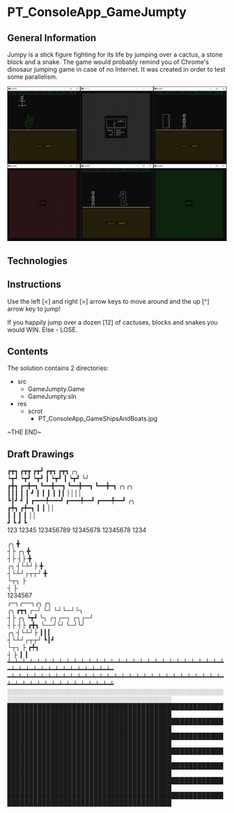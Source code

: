 # PT_ConsoleApp_GameJumpty

## General Information

Jumpy is a stick figure fighting for its life by jumping over a cactus, a stone block and a snake.
The game would probably remind you of Chrome's dinosaur jumping game in case of no Internet.
It was created in order to test some parallelism.

![GitHub Logo](res/scrot/jumpty_all.jpg)

## Technologies

## Instructions

Use the left \[<\] and right \[>\] arrow keys to move around and the up \[^\] arrow key to jump!

If you happily jump over a dozen \[12\] of cactuses, blocks and snakes you would WIN.
Else - LOSE.

## Contents

The solution contains 2 directories:

- src
  - GameJumpty.Game
  - GameJumpty.sln
- res
  - scrot
    - PT_ConsoleApp_GameShipsAndBoats.jpg

\~THE END\~

## Draft Drawings

┏┳┓    ┏┳┳       ┏┳┛         ┏┳┓        ┏┳┓      ╭╮  
┕┳┛    ┕┳┛       ┕┳┛       ┃ ┕┳┛      ┃ ┕┳┛      ╰╯  
┏╋┓   ┏━╋━┓    ┗━━╋━━┓     ┗━━╋━━┓    ┗━━╋━┓    ╭╮╭╮  
┃┃┃   ┃ ┃ ┛       ┃           ┃  ┃       ┃ ┃┃   ││││  
┗┃┛   ┛ ┃     ┏━━━╇━━━┛   ┏━━━╇━━┛   ┏━━━╇━━┛    ╭╮  
┏╇┓    ┏╇━┓               ┃          ┃           ││  
┃ ┃    ┃  ┃                                      ││  
┛ ┗    ┛  ┗  
123   12345   123456789   12345678   12345678   1234  

   ╭╮             ╋  
   ┤├ ╭╮          ╋  
   ┤├ ┤├          ╋  
╭╮ ┤└┴┘├          ╋  
┤└┴┘┌┬┬┘          ╋  
└┬┐ ├  
  ┤ ├  
1234567  
                     ╭─╮╭──╮╭╮ ╭╮  
   ╭╮     ┏┳┓      ╭─┘ └┘  └┘└─┘└╮  
   ┤├ ╭╮  ┕┳┛      ╰┐  ┌┐┌─┐ ┌┐┌─╯  
   ┤├ ┤├  ┏╋┓       ╰──╯╰╯ ╰─╯╰╯   
╭╮ ┤└┴┘├  ┃┃┃  
┤└┴┘┌┬┬┘  ┗┃┛  
└┬┐ ├     ┏╇┓  
  ┤ ├     ┃ ┃   
┷━┷━┷━┷━┷━┷━┷━┷━┷━┷━┷━┷━┷━┷━┷━┷━┷━┷━┷━┷━┷━┷━┷━┷━┷━┷━┷━┷━┷━┷━┷━┷━┷━┷━┷━┷━┷━┷━┷━┷━┷━┷━┷━┷━  
━┷━┷━┷━┷━┷━┷━┷━┷━┷━┷━┷━┷━┷━┷━┷━┷━┷━┷━┷━┷━┷━┷━┷━┷━┷━┷━┷━┷━┷━┷━┷━┷━┷━┷━┷━┷━┷━┷━┷━┷━┷━┷━┷━┷  
░░░░░░░░░░░░░░░░░░░░░░░░░░░░░░░░░░░░░░░░░░░░░░░░░░░░░░░░░░░░░░░░░░░░░░░░░░░░░░░░░░░░░░░░  
████████████████████████████████████████████████████████████████████████████████████████  
████████████████████████████████████████████████████████████████████████████████████████  
████████████████████████████████████████████████████████████████████████████████████████  
████████████████████████████████████████████████████████████████████████████████████████  
████████████████████████████████████████████████████████████████████████████████████████  
████████████████████████████████████████████████████████████████████████████████████████  
████████████████████████████████████████████████████████████████████████████████████████  
